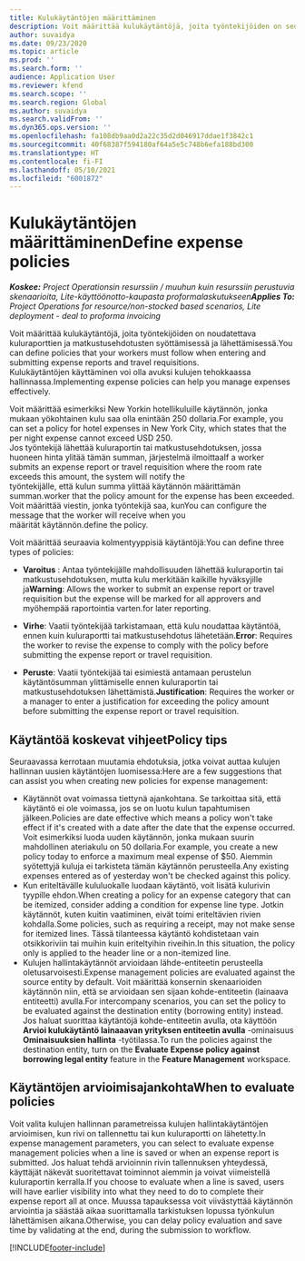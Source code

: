 ```yaml
---
title: Kulukäytäntöjen määrittäminen
description: Voit määrittää kulukäytäntöjä, joita työntekijöiden on seurattava kuluraporttien ja matkustusehdotusten syöttämisessä ja lähettämisessä.
author: suvaidya
ms.date: 09/23/2020
ms.topic: article
ms.prod: ''
ms.search.form: ''
audience: Application User
ms.reviewer: kfend
ms.search.scope: ''
ms.search.region: Global
ms.author: suvaidya
ms.search.validFrom: ''
ms.dyn365.ops.version: ''
ms.openlocfilehash: fa108db9aa0d2a22c35d2d046917ddae1f3842c1
ms.sourcegitcommit: 40f68387f594180af64a5e5c748b6efa188bd300
ms.translationtype: HT
ms.contentlocale: fi-FI
ms.lasthandoff: 05/10/2021
ms.locfileid: "6001872"
---
```

# <a name="define-expense-policies"></a><span data-ttu-id="03458-103">Kulukäytäntöjen määrittäminen</span><span class="sxs-lookup"><span data-stu-id="03458-103">Define expense policies</span></span>

<span data-ttu-id="03458-104">_**Koskee:** Project Operationsin resurssiin / muuhun kuin resurssiin perustuvia skenaarioita, Lite-käyttöönotto-kaupasta proformalaskutukseen_</span><span class="sxs-lookup"><span data-stu-id="03458-104">_**Applies To:** Project Operations for resource/non-stocked based scenarios, Lite deployment - deal to proforma invoicing_</span></span>

<span data-ttu-id="03458-105">Voit määrittää kulukäytäntöjä, joita työntekijöiden on noudatettava kuluraporttien ja matkustusehdotusten syöttämisessä ja lähettämisessä.</span><span class="sxs-lookup"><span data-stu-id="03458-105">You can define policies that your workers must follow when entering and submitting expense reports and travel requisitions.</span></span>         
<span data-ttu-id="03458-106">Kulukäytäntöjen käyttäminen voi olla avuksi kulujen tehokkaassa hallinnassa.</span><span class="sxs-lookup"><span data-stu-id="03458-106">Implementing expense policies can help you manage expenses effectively.</span></span>         

<span data-ttu-id="03458-107">Voit määrittää esimerkiksi New Yorkin hotellikuluille käytännön, jonka mukaan yökohtainen kulu saa olla enintään 250 dollaria.</span><span class="sxs-lookup"><span data-stu-id="03458-107">For example, you can set a policy for hotel expenses in New York City, which states that the per night expense cannot exceed USD 250.</span></span>       
<span data-ttu-id="03458-108">Jos työntekijä lähettää kuluraportin tai matkustusehdotuksen, jossa huoneen hinta ylitää tämän summan, järjestelmä ilmoittaa</span><span class="sxs-lookup"><span data-stu-id="03458-108">If a worker submits an expense report or travel requisition where the room rate exceeds this amount, the system will notify the</span></span>         
<span data-ttu-id="03458-109">työntekijälle, että kulun summa ylittää käytännön määrittämän summan.</span><span class="sxs-lookup"><span data-stu-id="03458-109">worker that the policy amount for the expense has been exceeded.</span></span> <span data-ttu-id="03458-110">Voit määrittää viestin, jonka työntekijä saa, kun</span><span class="sxs-lookup"><span data-stu-id="03458-110">You can configure the message that the worker will receive when you</span></span>        
<span data-ttu-id="03458-111">määrität käytännön.</span><span class="sxs-lookup"><span data-stu-id="03458-111">define the policy.</span></span>      
        
<span data-ttu-id="03458-112">Voit määrittää seuraavia kolmentyyppisiä käytäntöjä:</span><span class="sxs-lookup"><span data-stu-id="03458-112">You can define three types of policies:</span></span>         
        
- <span data-ttu-id="03458-113">**Varoitus** : Antaa työntekijälle mahdollisuuden lähettää kuluraportin tai matkustusehdotuksen, mutta kulu merkitään kaikille hyväksyjille ja</span><span class="sxs-lookup"><span data-stu-id="03458-113">**Warning**: Allows the worker to submit an expense report or travel requisition but the expense will be marked for all approvers and</span></span>         
  <span data-ttu-id="03458-114">myöhempää raportointia varten.</span><span class="sxs-lookup"><span data-stu-id="03458-114">for later reporting.</span></span>        

- <span data-ttu-id="03458-115">**Virhe**: Vaatii työntekijää tarkistamaan, että kulu noudattaa käytäntöä, ennen kuin kuluraportti tai matkustusehdotus lähetetään.</span><span class="sxs-lookup"><span data-stu-id="03458-115">**Error**: Requires the worker to revise the expense to comply with the policy before submitting the expense report or travel requisition.</span></span>        
 
 - <span data-ttu-id="03458-116">**Peruste**: Vaatii työntekijää tai esimiestä antamaan perustelun käytäntösumman ylittämiselle ennen kuluraportin tai matkustusehdotuksen lähettämistä.</span><span class="sxs-lookup"><span data-stu-id="03458-116">**Justification**: Requires the worker or a manager to enter a justification for exceeding the policy amount before submitting the expense report or travel requisition.</span></span>        

## <a name="policy-tips"></a><span data-ttu-id="03458-117">Käytäntöä koskevat vihjeet</span><span class="sxs-lookup"><span data-stu-id="03458-117">Policy tips</span></span>
<span data-ttu-id="03458-118">Seuraavassa kerrotaan muutamia ehdotuksia, jotka voivat auttaa kulujen hallinnan uusien käytäntöjen luomisessa:</span><span class="sxs-lookup"><span data-stu-id="03458-118">Here are a few suggestions that can assist you when creating new policies for expense management:</span></span> 

- <span data-ttu-id="03458-119">Käytännöt ovat voimassa tiettynä ajankohtana. Se tarkoittaa sitä, että käytäntö ei ole voimassa, jos se on luotu kulun tapahtumisen jälkeen.</span><span class="sxs-lookup"><span data-stu-id="03458-119">Policies are date effective which means a policy won't take effect if it's created with a date after the date that the expense occurred.</span></span> <span data-ttu-id="03458-120">Voit esimerkiksi luoda uuden käytännön, jonka mukaan suurin mahdollinen ateriakulu on 50 dollaria.</span><span class="sxs-lookup"><span data-stu-id="03458-120">For example, you create a new policy today to enforce a maximum meal expense of $50.</span></span> <span data-ttu-id="03458-121">Aiemmin syötettyjä kuluja ei tarkisteta tämän käytännön perusteella.</span><span class="sxs-lookup"><span data-stu-id="03458-121">Any existing expenses entered as of yesterday won't be checked against this policy.</span></span>
- <span data-ttu-id="03458-122">Kun eriteltävälle kululuokalle luodaan käytäntö, voit lisätä kulurivin tyypille ehdon.</span><span class="sxs-lookup"><span data-stu-id="03458-122">When creating a policy for an expense category that can be itemized, consider adding a condition for expense line type.</span></span> <span data-ttu-id="03458-123">Jotkin käytännöt, kuten kuitin vaatiminen, eivät toimi eriteltävien rivien kohdalla.</span><span class="sxs-lookup"><span data-stu-id="03458-123">Some policies, such as requiring a receipt, may not make sense for itemized lines.</span></span> <span data-ttu-id="03458-124">Tässä tilanteessa käytäntö kohdistetaan vain otsikkoriviin tai muihin kuin eriteltyihin riveihin.</span><span class="sxs-lookup"><span data-stu-id="03458-124">In this situation, the policy only is applied to the header line or a non-itemized line.</span></span> 
- <span data-ttu-id="03458-125">Kulujen hallintakäytännöt arvioidaan lähde-entiteetin perusteella oletusarvoisesti.</span><span class="sxs-lookup"><span data-stu-id="03458-125">Expense management policies are evaluated against the source entity by default.</span></span> <span data-ttu-id="03458-126">Voit määrittää konsernin skenaarioiden käytännön niin, että se arvioidaan sen sijaan kohde-entiteetin (lainaava entiteetti) avulla.</span><span class="sxs-lookup"><span data-stu-id="03458-126">For intercompany scenarios, you can set the policy to be evaluated against the destination entity (borrowing entity) instead.</span></span> <span data-ttu-id="03458-127">Jos haluat suorittaa käytäntöjä kohde-entiteetin avulla, ota käyttöön **Arvioi kulukäytäntö lainaaavan yrityksen entiteetin avulla** -ominaisuus **Ominaisuuksien hallinta** -työtilassa.</span><span class="sxs-lookup"><span data-stu-id="03458-127">To run the policies against the destination entity, turn on the **Evaluate Expense policy against borrowing legal entity** feature in the **Feature Management** workspace.</span></span>

## <a name="when-to-evaluate-policies"></a><span data-ttu-id="03458-128">Käytäntöjen arvioimisajankohta</span><span class="sxs-lookup"><span data-stu-id="03458-128">When to evaluate policies</span></span>

<span data-ttu-id="03458-129">Voit valita kulujen hallinnan parametreissa kulujen hallintakäytäntöjen arvioimisen, kun rivi on tallennettu tai kun kuluraportti on lähetetty.</span><span class="sxs-lookup"><span data-stu-id="03458-129">In expense management parameters, you can select to evaluate expense management policies when a line is saved or when an expense report is submitted.</span></span> <span data-ttu-id="03458-130">Jos haluat tehdä arvioinnin rivin tallennuksen yhteydessä, käyttäjät näkevät suoritettavat toiminnot aiemmin ja voivat viimeistellä kuluraportin kerralla.</span><span class="sxs-lookup"><span data-stu-id="03458-130">If you choose to evaluate when a line is saved, users will have earlier visibility into what they need to do to complete their expense report all at once.</span></span> <span data-ttu-id="03458-131">Muussa tapauksessa voit viivästyttää käytännön arviointia ja säästää aikaa suorittamalla tarkistuksen lopussa työnkulun lähettämisen aikana.</span><span class="sxs-lookup"><span data-stu-id="03458-131">Otherwise, you can delay policy evaluation and save time by validating at the end, during the submission to workflow.</span></span>


[!INCLUDE[footer-include](../includes/footer-banner.md)]